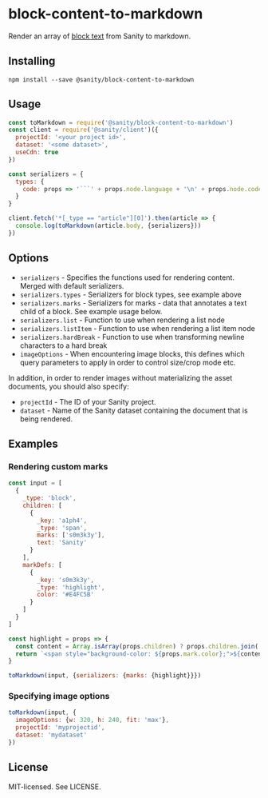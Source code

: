 # block-content-to-markdown

Render an array of [block text](https://www.sanity.io/docs/schema-types/block-type) from Sanity to markdown.

## Installing

```
npm install --save @sanity/block-content-to-markdown
```

## Usage

````js
const toMarkdown = require('@sanity/block-content-to-markdown')
const client = require('@sanity/client')({
  projectId: '<your project id>',
  dataset: '<some dataset>',
  useCdn: true
})

const serializers = {
  types: {
    code: props => '```' + props.node.language + '\n' + props.node.code + '\n```'
  }
}

client.fetch('*[_type == "article"][0]').then(article => {
  console.log(toMarkdown(article.body, {serializers}))
})
````

## Options

- `serializers` - Specifies the functions used for rendering content. Merged with default serializers.
- `serializers.types` - Serializers for block types, see example above
- `serializers.marks` - Serializers for marks - data that annotates a text child of a block. See example usage below.
- `serializers.list` - Function to use when rendering a list node
- `serializers.listItem` - Function to use when rendering a list item node
- `serializers.hardBreak` - Function to use when transforming newline characters to a hard break
- `imageOptions` - When encountering image blocks, this defines which query parameters to apply in order to control size/crop mode etc.

In addition, in order to render images without materializing the asset documents, you should also specify:

- `projectId` - The ID of your Sanity project.
- `dataset` - Name of the Sanity dataset containing the document that is being rendered.

## Examples

### Rendering custom marks

```js
const input = [
  {
    _type: 'block',
    children: [
      {
        _key: 'a1ph4',
        _type: 'span',
        marks: ['s0m3k3y'],
        text: 'Sanity'
      }
    ],
    markDefs: [
      {
        _key: 's0m3k3y',
        _type: 'highlight',
        color: '#E4FC5B'
      }
    ]
  }
]

const highlight = props => {
  const content = Array.isArray(props.children) ? props.children.join('') : props.children
  return `<span style="background-color: ${props.mark.color};">${content}</span>`
}

toMarkdown(input, {serializers: {marks: {highlight}}})
```

### Specifying image options

```js
toMarkdown(input, {
  imageOptions: {w: 320, h: 240, fit: 'max'},
  projectId: 'myprojectid',
  dataset: 'mydataset'
})
```

## License

MIT-licensed. See LICENSE.
